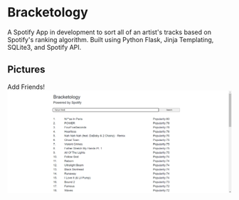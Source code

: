 # Bracketology

A Spotify App in development to sort all of an artist's tracks based on Spotify's ranking algorithm.
Built using Python Flask, Jinja Templating, SQLite3, and Spotify API.


## Pictures

Add Friends!
![alt text](https://github.com/vameresh/bracketology/blob/main/pictures/splash.PNG?raw=true)
